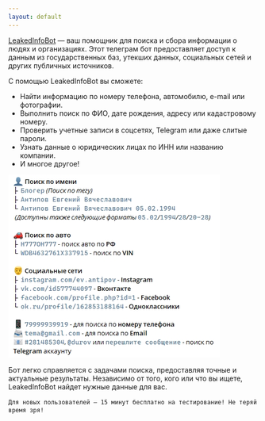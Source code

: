 ```yaml
---
layout: default
---
```


[LeakedInfoBot](/leakedinfobot.html) — ваш помощник для поиска и сбора информации о людях и организациях. 
Этот телеграм бот предоставляет доступ к данным из государственных баз, утекших данных, социальных сетей и других публичных источников.

С помощью LeakedInfoBot вы сможете:

- Найти информацию по номеру телефона, автомобилю, e-mail или фотографии.
- Выполнить поиск по ФИО, дате рождения, адресу или кадастровому номеру.
- Проверить учетные записи в соцсетях, Telegram или даже слитые пароли.
- Узнать данные о юридических лицах по ИНН или названию компании.
- И многое другое!

![](imag/tg2.jpg)

Бот легко справляется с задачами поиска, предоставляя точные и актуальные результаты. Независимо от того, кого или что вы ищете, LeakedInfoBot найдет нужные данные для вас.

```
Для новых пользователей — 15 минут бесплатно на тестирование! Не теряй время зря!
```
